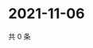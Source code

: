 # 2021-11-06

共 0 条

<!-- BEGIN WEIBO -->
<!-- 最后更新时间 Sat Nov 06 2021 22:09:56 GMT+0800 (China Standard Time) -->

<!-- END WEIBO -->

